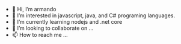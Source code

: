 - 👋 Hi, I’m armando
- 👀 I’m interested in javascript, java, and C# programing languages.
- 🌱 I’m currently learning nodejs and .net core
- 💞️ I’m looking to collaborate on ...
- 📫 How to reach me ...

<!---
armando-desarrollador/armando-desarrollador is a ✨ special ✨ repository because its `README.md` (this file) appears on your GitHub profile.
You can click the Preview link to take a look at your changes.
--->
